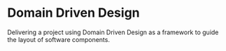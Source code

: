 # Domain Driven Design

Delivering a project using Domain Driven Design as a framework to guide the layout of software components.